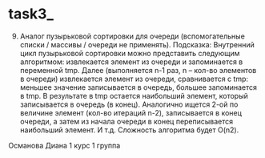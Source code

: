 # task3_

9. Аналог пузырьковой сортировки для очереди (вспомогательные списки / массивы / очереди не применять). Подсказка: Внутренний цикл пузырьковой сортировки можно представить следующим алгоритмом: извлекается элемент из очереди и запоминается в переменной tmp. Далее (выполняется n-1 раз, n – кол-во элементов в очереди) извлекается элемент из очереди, сравнивается c tmp: меньшее значение записывается в очередь, большее запоминается в tmp. В результате в tmp остается наибольший элемент, который записывается в очередь (в конец). Аналогично ищется 2-ой по величине элемент (кол-во итераций n-2), записывается в конец очереди, а затем из начала очереди в конец переписывается наибольший элемент. И т.д. Сложность алгоритма будет O(n2).

Османова Диана 1 курс 1 группа
